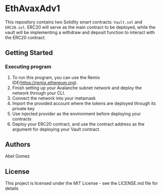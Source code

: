 # EthAvaxAdv1
This repository contains two Solidity smart contracts: `Vault.sol` and `ERC20.sol`. ERC20 will serve as the main contract to be deployed, while the vault will be implementing a withdraw and deposit function to interact with the ERC20 contract.

## Getting Started

### Executing program
1. To run this program, you can use the Remix IDE(https://remix.ethereum.org).
2. Finish setting up your Avalanche subnet network and deploy the network through your CLI.
3. Connect the network into your metamask
4. Import the provided account where the tokens are deployed through its private key
5. Use injected provider as the environment before deploying your contracts
6. Deploy your ERC20 contract, and use the contract address as the argument for deploying your Vault contract.

## Authors

Abel Gomez  

## License

This project is licensed under the MIT License - see the LICENSE.md file for details
